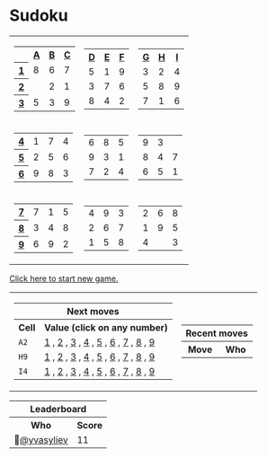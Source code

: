 <h1>Sudoku</h1>
<table class="grid">
    <tr>
        <td>
            <table class="subgrid0">
                <tr>
                    <th></th>
                    <th>
                        <a href="#">A</a>
                    </th>
                    <th>
                        <a href="#">B</a>
                    </th>
                    <th>
                        <a href="#">C</a>
                    </th>
                </tr>
                <tr class="0">
                    <th>
                        <a href="#">1</a>
                    </th>
                    <td class="0">8</td>
                    <td class="1">6</td>
                    <td class="2">7</td>
                </tr>
                <tr class="1">
                    <th>
                        <a href="#">2</a>
                    </th>
                    <td class="0"></td>
                    <td class="1">2</td>
                    <td class="2">1</td>
                </tr>
                <tr class="2">
                    <th>
                        <a href="#">3</a>
                    </th>
                    <td class="0">5</td>
                    <td class="1">3</td>
                    <td class="2">9</td>
                </tr>
            </table>
        </td>
        <td>
            <table class="subgrid1">
                <tr>
                    <th>
                        <a href="#">D</a>
                    </th>
                    <th>
                        <a href="#">E</a>
                    </th>
                    <th>
                        <a href="#">F</a>
                    </th>
                </tr>
                <tr class="0">
                    <td class="3">5</td>
                    <td class="4">1</td>
                    <td class="5">9</td>
                </tr>
                <tr class="1">
                    <td class="3">3</td>
                    <td class="4">7</td>
                    <td class="5">6</td>
                </tr>
                <tr class="2">
                    <td class="3">8</td>
                    <td class="4">4</td>
                    <td class="5">2</td>
                </tr>
            </table>
        </td>
        <td>
            <table class="subgrid2">
                <tr>
                    <th>
                        <a href="#">G</a>
                    </th>
                    <th>
                        <a href="#">H</a>
                    </th>
                    <th>
                        <a href="#">I</a>
                    </th>
                </tr>
                <tr class="0">
                    <td class="6">3</td>
                    <td class="7">2</td>
                    <td class="8">4</td>
                </tr>
                <tr class="1">
                    <td class="6">5</td>
                    <td class="7">8</td>
                    <td class="8">9</td>
                </tr>
                <tr class="2">
                    <td class="6">7</td>
                    <td class="7">1</td>
                    <td class="8">6</td>
                </tr>
            </table>
        </td>
    </tr>
    <tr>
        <td>
            <table class="subgrid3">
                <tr class="3">
                    <th>
                        <a href="#">4</a>
                    </th>
                    <td class="0">1</td>
                    <td class="1">7</td>
                    <td class="2">4</td>
                </tr>
                <tr class="4">
                    <th>
                        <a href="#">5</a>
                    </th>
                    <td class="0">2</td>
                    <td class="1">5</td>
                    <td class="2">6</td>
                </tr>
                <tr class="5">
                    <th>
                        <a href="#">6</a>
                    </th>
                    <td class="0">9</td>
                    <td class="1">8</td>
                    <td class="2">3</td>
                </tr>
            </table>
        </td>
        <td>
            <table class="subgrid4">
                <tr class="3">
                    <td class="3">6</td>
                    <td class="4">8</td>
                    <td class="5">5</td>
                </tr>
                <tr class="4">
                    <td class="3">9</td>
                    <td class="4">3</td>
                    <td class="5">1</td>
                </tr>
                <tr class="5">
                    <td class="3">7</td>
                    <td class="4">2</td>
                    <td class="5">4</td>
                </tr>
            </table>
        </td>
        <td>
            <table class="subgrid5">
                <tr class="3">
                    <td class="6">9</td>
                    <td class="7">3</td>
                    <td class="8"></td>
                </tr>
                <tr class="4">
                    <td class="6">8</td>
                    <td class="7">4</td>
                    <td class="8">7</td>
                </tr>
                <tr class="5">
                    <td class="6">6</td>
                    <td class="7">5</td>
                    <td class="8">1</td>
                </tr>
            </table>
        </td>
    </tr>
    <tr>
        <td>
            <table class="subgrid6">
                <tr class="6">
                    <th>
                        <a href="#">7</a>
                    </th>
                    <td class="0">7</td>
                    <td class="1">1</td>
                    <td class="2">5</td>
                </tr>
                <tr class="7">
                    <th>
                        <a href="#">8</a>
                    </th>
                    <td class="0">3</td>
                    <td class="1">4</td>
                    <td class="2">8</td>
                </tr>
                <tr class="8">
                    <th>
                        <a href="#">9</a>
                    </th>
                    <td class="0">6</td>
                    <td class="1">9</td>
                    <td class="2">2</td>
                </tr>
            </table>
        </td>
        <td>
            <table class="subgrid7">
                <tr class="6">
                    <td class="3">4</td>
                    <td class="4">9</td>
                    <td class="5">3</td>
                </tr>
                <tr class="7">
                    <td class="3">2</td>
                    <td class="4">6</td>
                    <td class="5">7</td>
                </tr>
                <tr class="8">
                    <td class="3">1</td>
                    <td class="4">5</td>
                    <td class="5">8</td>
                </tr>
            </table>
        </td>
        <td>
            <table class="subgrid8">
                <tr class="6">
                    <td class="6">2</td>
                    <td class="7">6</td>
                    <td class="8">8</td>
                </tr>
                <tr class="7">
                    <td class="6">1</td>
                    <td class="7">9</td>
                    <td class="8">5</td>
                </tr>
                <tr class="8">
                    <td class="6">4</td>
                    <td class="7"></td>
                    <td class="8">3</td>
                </tr>
            </table>
        </td>
    </tr>
</table>
<p><a href="https://github.com/yvasyliev/github-actions-check/issues/new?title=new&amp;body=Just%20push%20&#39;Submit%20new%20issue&#39;.%20You%20don&#39;t%20need%20to%20do%20anything%20else.">Click here to start new game.</a></p>
<table>
    <tr>
        <td>
            <table class="nextMoves">
    <tr>
        <th colspan="2">Next moves</th>
    </tr>
    <tr>
        <th>Cell</th>
        <th>Value (click on any number)</th>
    </tr>
    <tr>
        <td><code>A2</code></td>
        <td>
            <span>
                <a href="https://github.com/yvasyliev/github-actions-check/issues/new?title=fill%20A2%201&amp;body=Just%20push%20&#39;Submit%20new%20issue&#39;.%20You%20don&#39;t%20need%20to%20do%20anything%20else."
                >1</a><span> , </span>
            </span><span>
                <a href="https://github.com/yvasyliev/github-actions-check/issues/new?title=fill%20A2%202&amp;body=Just%20push%20&#39;Submit%20new%20issue&#39;.%20You%20don&#39;t%20need%20to%20do%20anything%20else."
                >2</a><span> , </span>
            </span><span>
                <a href="https://github.com/yvasyliev/github-actions-check/issues/new?title=fill%20A2%203&amp;body=Just%20push%20&#39;Submit%20new%20issue&#39;.%20You%20don&#39;t%20need%20to%20do%20anything%20else."
                >3</a><span> , </span>
            </span><span>
                <a href="https://github.com/yvasyliev/github-actions-check/issues/new?title=fill%20A2%204&amp;body=Just%20push%20&#39;Submit%20new%20issue&#39;.%20You%20don&#39;t%20need%20to%20do%20anything%20else."
                >4</a><span> , </span>
            </span><span>
                <a href="https://github.com/yvasyliev/github-actions-check/issues/new?title=fill%20A2%205&amp;body=Just%20push%20&#39;Submit%20new%20issue&#39;.%20You%20don&#39;t%20need%20to%20do%20anything%20else."
                >5</a><span> , </span>
            </span><span>
                <a href="https://github.com/yvasyliev/github-actions-check/issues/new?title=fill%20A2%206&amp;body=Just%20push%20&#39;Submit%20new%20issue&#39;.%20You%20don&#39;t%20need%20to%20do%20anything%20else."
                >6</a><span> , </span>
            </span><span>
                <a href="https://github.com/yvasyliev/github-actions-check/issues/new?title=fill%20A2%207&amp;body=Just%20push%20&#39;Submit%20new%20issue&#39;.%20You%20don&#39;t%20need%20to%20do%20anything%20else."
                >7</a><span> , </span>
            </span><span>
                <a href="https://github.com/yvasyliev/github-actions-check/issues/new?title=fill%20A2%208&amp;body=Just%20push%20&#39;Submit%20new%20issue&#39;.%20You%20don&#39;t%20need%20to%20do%20anything%20else."
                >8</a><span> , </span>
            </span><span>
                <a href="https://github.com/yvasyliev/github-actions-check/issues/new?title=fill%20A2%209&amp;body=Just%20push%20&#39;Submit%20new%20issue&#39;.%20You%20don&#39;t%20need%20to%20do%20anything%20else."
                >9</a>
            </span>
        </td>
    </tr>
    <tr>
        <td><code>H9</code></td>
        <td>
            <span>
                <a href="https://github.com/yvasyliev/github-actions-check/issues/new?title=fill%20H9%201&amp;body=Just%20push%20&#39;Submit%20new%20issue&#39;.%20You%20don&#39;t%20need%20to%20do%20anything%20else."
                >1</a><span> , </span>
            </span><span>
                <a href="https://github.com/yvasyliev/github-actions-check/issues/new?title=fill%20H9%202&amp;body=Just%20push%20&#39;Submit%20new%20issue&#39;.%20You%20don&#39;t%20need%20to%20do%20anything%20else."
                >2</a><span> , </span>
            </span><span>
                <a href="https://github.com/yvasyliev/github-actions-check/issues/new?title=fill%20H9%203&amp;body=Just%20push%20&#39;Submit%20new%20issue&#39;.%20You%20don&#39;t%20need%20to%20do%20anything%20else."
                >3</a><span> , </span>
            </span><span>
                <a href="https://github.com/yvasyliev/github-actions-check/issues/new?title=fill%20H9%204&amp;body=Just%20push%20&#39;Submit%20new%20issue&#39;.%20You%20don&#39;t%20need%20to%20do%20anything%20else."
                >4</a><span> , </span>
            </span><span>
                <a href="https://github.com/yvasyliev/github-actions-check/issues/new?title=fill%20H9%205&amp;body=Just%20push%20&#39;Submit%20new%20issue&#39;.%20You%20don&#39;t%20need%20to%20do%20anything%20else."
                >5</a><span> , </span>
            </span><span>
                <a href="https://github.com/yvasyliev/github-actions-check/issues/new?title=fill%20H9%206&amp;body=Just%20push%20&#39;Submit%20new%20issue&#39;.%20You%20don&#39;t%20need%20to%20do%20anything%20else."
                >6</a><span> , </span>
            </span><span>
                <a href="https://github.com/yvasyliev/github-actions-check/issues/new?title=fill%20H9%207&amp;body=Just%20push%20&#39;Submit%20new%20issue&#39;.%20You%20don&#39;t%20need%20to%20do%20anything%20else."
                >7</a><span> , </span>
            </span><span>
                <a href="https://github.com/yvasyliev/github-actions-check/issues/new?title=fill%20H9%208&amp;body=Just%20push%20&#39;Submit%20new%20issue&#39;.%20You%20don&#39;t%20need%20to%20do%20anything%20else."
                >8</a><span> , </span>
            </span><span>
                <a href="https://github.com/yvasyliev/github-actions-check/issues/new?title=fill%20H9%209&amp;body=Just%20push%20&#39;Submit%20new%20issue&#39;.%20You%20don&#39;t%20need%20to%20do%20anything%20else."
                >9</a>
            </span>
        </td>
    </tr>
    <tr>
        <td><code>I4</code></td>
        <td>
            <span>
                <a href="https://github.com/yvasyliev/github-actions-check/issues/new?title=fill%20I4%201&amp;body=Just%20push%20&#39;Submit%20new%20issue&#39;.%20You%20don&#39;t%20need%20to%20do%20anything%20else."
                >1</a><span> , </span>
            </span><span>
                <a href="https://github.com/yvasyliev/github-actions-check/issues/new?title=fill%20I4%202&amp;body=Just%20push%20&#39;Submit%20new%20issue&#39;.%20You%20don&#39;t%20need%20to%20do%20anything%20else."
                >2</a><span> , </span>
            </span><span>
                <a href="https://github.com/yvasyliev/github-actions-check/issues/new?title=fill%20I4%203&amp;body=Just%20push%20&#39;Submit%20new%20issue&#39;.%20You%20don&#39;t%20need%20to%20do%20anything%20else."
                >3</a><span> , </span>
            </span><span>
                <a href="https://github.com/yvasyliev/github-actions-check/issues/new?title=fill%20I4%204&amp;body=Just%20push%20&#39;Submit%20new%20issue&#39;.%20You%20don&#39;t%20need%20to%20do%20anything%20else."
                >4</a><span> , </span>
            </span><span>
                <a href="https://github.com/yvasyliev/github-actions-check/issues/new?title=fill%20I4%205&amp;body=Just%20push%20&#39;Submit%20new%20issue&#39;.%20You%20don&#39;t%20need%20to%20do%20anything%20else."
                >5</a><span> , </span>
            </span><span>
                <a href="https://github.com/yvasyliev/github-actions-check/issues/new?title=fill%20I4%206&amp;body=Just%20push%20&#39;Submit%20new%20issue&#39;.%20You%20don&#39;t%20need%20to%20do%20anything%20else."
                >6</a><span> , </span>
            </span><span>
                <a href="https://github.com/yvasyliev/github-actions-check/issues/new?title=fill%20I4%207&amp;body=Just%20push%20&#39;Submit%20new%20issue&#39;.%20You%20don&#39;t%20need%20to%20do%20anything%20else."
                >7</a><span> , </span>
            </span><span>
                <a href="https://github.com/yvasyliev/github-actions-check/issues/new?title=fill%20I4%208&amp;body=Just%20push%20&#39;Submit%20new%20issue&#39;.%20You%20don&#39;t%20need%20to%20do%20anything%20else."
                >8</a><span> , </span>
            </span><span>
                <a href="https://github.com/yvasyliev/github-actions-check/issues/new?title=fill%20I4%209&amp;body=Just%20push%20&#39;Submit%20new%20issue&#39;.%20You%20don&#39;t%20need%20to%20do%20anything%20else."
                >9</a>
            </span>
        </td>
    </tr>
</table>
        </td>
        <td>
            <table class="recentMoves">
    <tr>
        <th colspan="2">Recent moves</th>
    </tr>
    <tr>
        <th>Move</th>
        <th>Who</th>
    </tr>
</table>
        </td>
    </tr>
</table>
<table class="leaderboard">
    <tr>
        <th colspan="2">Leaderboard</th>
    </tr>
    <tr>
        <th>Who</th>
        <th>Score</th>
    </tr>
    <tr class="record">
        <td>👤<a class="who"
                href="https://github.com/yvasyliev">@yvasyliev</a></td>
        <td class="score">11</td>
    </tr>
</table>